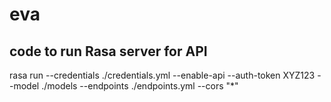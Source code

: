 # eva

## code to run Rasa server for API

rasa run --credentials ./credentials.yml  --enable-api --auth-token XYZ123 --model ./models --endpoints ./endpoints.yml --cors "*"
